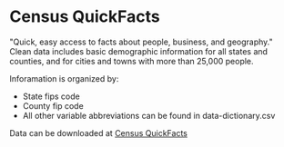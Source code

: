 Census QuickFacts
======================

"Quick, easy access to facts about people, business, and geography."
Clean data includes basic demographic information for all states and counties, and for cities and towns with more than 25,000 people.

Inforamation is organized by:

* State fips code
* County fip code 
* All other variable abbreviations can be found in data-dictionary.csv

Data can be downloaded at [Census QuickFacts](http://quickfacts.census.gov/qfd/download_data.html) 

